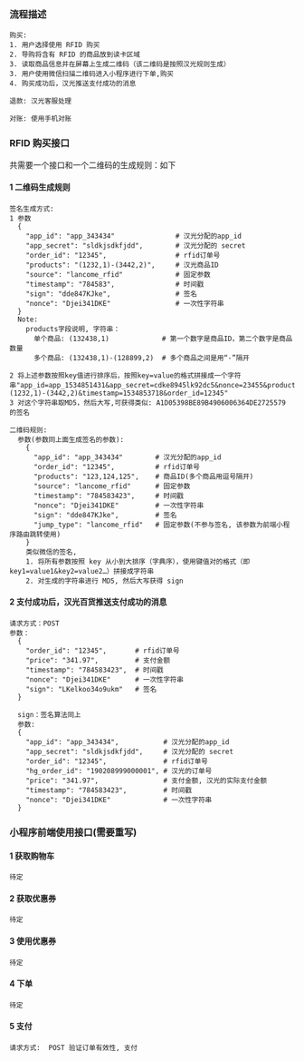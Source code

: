 
### 流程描述 ###
    购买:
    1. 用户选择使用 RFID 购买
    2. 导购将含有 RFID 的商品放到读卡区域
    3. 读取商品信息并在屏幕上生成二维码（该二维码是按照汉光规则生成）
    3. 用户使用微信扫描二维码进入小程序进行下单,购买
    4. 购买成功后，汉光推送支付成功的消息

    退款: 汉光客服处理

    对账: 使用手机对账


### RFID 购买接口 ###
共需要一个接口和一个二维码的生成规则：如下

#### 1 二维码生成规则 ####
    签名生成方式:
    1 参数
      {
        "app_id": "app_343434"               # 汉光分配的app_id
        "app_secret": "sldkjsdkfjdd",        # 汉光分配的 secret
        "order_id": "12345",                 # rfid订单号
        "products": "(1232,1)-(3442,2)",     # 汉光商品ID
        "source": "lancome_rfid"             # 固定参数
        "timestamp": "784583",               # 时间戳
        "sign": "dde847KJke",                # 签名
        "nonce": "Djei341DKE"                # 一次性字符串
      }
      Note:
        products字段说明, 字符串：
          单个商品: (132438,1)             # 第一个数字是商品ID，第二个数字是商品数量
          多个商品: (132438,1)-(128899,2)  # 多个商品之间是用“-”隔开

    2 将上述参数按照key值进行排序后，按照key=value的格式拼接成一个字符串"app_id=app_1534851431&app_secret=cdke8945lk92dc5&nonce=23455&products=(1232,1)-(3442,2)&timestamp=1534853718&order_id=12345"
    3 对这个字符串取MD5，然后大写,可获得类似: A1D05398BE89B4906006364DE2725579 的签名

    二维码规则:
      参数(参数同上面生成签名的参数):
        {
          "app_id": "app_343434"        # 汉光分配的app_id
          "order_id": "12345",          # rfid订单号
          "products": "123,124,125",    # 商品ID(多个商品用逗号隔开)
          "source": "lancome_rfid"      # 固定参数
          "timestamp": "784583423",     # 时间戳
          "nonce": "Djei341DKE"         # 一次性字符串
          "sign": "dde847KJke",         # 签名
          "jump_type": "lancome_rfid"   # 固定参数(不参与签名, 该参数为前端小程序路由跳转使用)
        }
        类似微信的签名,
        1. 将所有参数按照 key 从小到大排序（字典序），使用键值对的格式（即key1=value1&key2=value2…）拼接成字符串
        2. 对生成的字符串进行 MD5, 然后大写获得 sign

#### 2 支付成功后，汉光百货推送支付成功的消息 ####

    请求方式：POST
    参数：
      {
        "order_id": "12345",       # rfid订单号
        "price": "341.97",         # 支付金额
        "timestamp": "784583423",  # 时间戳
        "nonce": "Djei341DKE"      # 一次性字符串
        "sign": "LKelkoo34o9ukm"   # 签名
      }

      sign：签名算法同上
      参数:
      {
        "app_id": "app_343434",           # 汉光分配的app_id
        "app_secret": "sldkjsdkfjdd",     # 汉光分配的 secret
        "order_id": "12345",              # rfid订单号
        "hg_order_id": "190208999000001", # 汉光的订单号
        "price": "341.97",                # 支付金额, 汉光的实际支付金额
        "timestamp": "784583423",         # 时间戳
        "nonce": "Djei341DKE"             # 一次性字符串
      }

### 小程序前端使用接口(需要重写) ###

#### 1 获取购物车 ####

    待定

#### 2 获取优惠券 ####

    待定

#### 3 使用优惠券 ####

    待定

#### 4 下单 ####

    待定

#### 5 支付 ####

    请求方式:  POST 验证订单有效性, 支付
